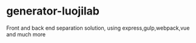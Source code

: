 # generator-luojilab
Front and back end separation solution, using express,gulp,webpack,vue and much more
